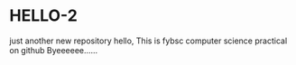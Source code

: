 # HELLO-2
just another new repository
hello,
This is fybsc computer science
practical on github
Byeeeeee......
